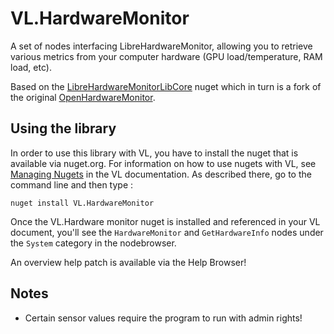 # VL.HardwareMonitor

A set of nodes interfacing LibreHardwareMonitor, allowing you to retrieve various metrics from your computer hardware (GPU load/temperature, RAM load, etc).

Based on the [LibreHardwareMonitorLibCore](https://www.nuget.org/packages/LibreHardwareMonitorLibCore/) nuget which in turn is a fork of the original [OpenHardwareMonitor](https://openhardwaremonitor.org/).

## Using the library

In order to use this library with VL, you have to install the nuget that is available via nuget.org. For information on how to use nugets with VL, see [Managing Nugets](https://thegraybook.vvvv.org/reference/libraries/dependencies.html#manage-nugets) in the VL documentation. As described there, go to the command line and then type :

```
nuget install VL.HardwareMonitor
```

Once the VL.Hardware monitor nuget is installed and referenced in your VL document, you'll see the `HardwareMonitor` and `GetHardwareInfo` nodes under the `System` category in the nodebrowser.

An overview help patch is available via the Help Browser!

## Notes

- Certain sensor values require the program to run with admin rights!
